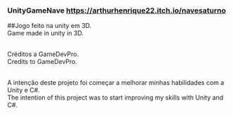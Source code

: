 ### UnityGameNave https://arthurhenrique22.itch.io/navesaturno

##Jogo feito na unity em 3D. 
<br>Game made in unity in 3D.

<br>Créditos a GameDevPro.
<br>Credits to GameDevPro.

<br>A intenção deste projeto foi começar a melhorar minhas habilidades com a Unity e C#.
<br>The intention of this project was to start improving my skills with Unity and C#.
